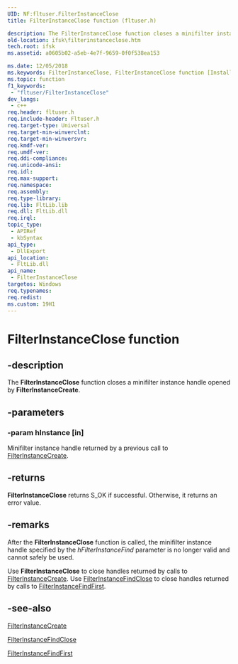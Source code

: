 ```yaml
---
UID: NF:fltuser.FilterInstanceClose
title: FilterInstanceClose function (fltuser.h)

description: The FilterInstanceClose function closes a minifilter instance handle opened by FilterInstanceCreate.
old-location: ifsk\filterinstanceclose.htm
tech.root: ifsk
ms.assetid: a0605b02-a5eb-4e7f-9659-0f0f538ea153

ms.date: 12/05/2018
ms.keywords: FilterInstanceClose, FilterInstanceClose function [Installable File System Drivers], FltWin32ApiRef_aed3c694-a4bb-4804-9171-4d89cabd666d.xml, fltuser/FilterInstanceClose, ifsk.filterinstanceclose
ms.topic: function
f1_keywords: 
 - "fltuser/FilterInstanceClose"
dev_langs:
 - c++
req.header: fltuser.h
req.include-header: Fltuser.h
req.target-type: Universal
req.target-min-winverclnt: 
req.target-min-winversvr: 
req.kmdf-ver: 
req.umdf-ver: 
req.ddi-compliance: 
req.unicode-ansi: 
req.idl: 
req.max-support: 
req.namespace: 
req.assembly: 
req.type-library: 
req.lib: FltLib.lib
req.dll: FltLib.dll
req.irql: 
topic_type:
 - APIRef
 - kbSyntax
api_type:
 - DllExport
api_location:
 - FltLib.dll
api_name:
 - FilterInstanceClose
targetos: Windows
req.typenames: 
req.redist: 
ms.custom: 19H1
---
```


# FilterInstanceClose function


## -description


The <b>FilterInstanceClose</b> function closes a minifilter instance handle opened by <b>FilterInstanceCreate</b>. 


## -parameters




### -param hInstance [in]

Minifilter instance handle returned by a previous call to <a href="https://docs.microsoft.com/windows/desktop/api/fltuser/nf-fltuser-filterinstancecreate">FilterInstanceCreate</a>. 


## -returns



<b>FilterInstanceClose</b> returns S_OK if successful. Otherwise, it returns an error value. 




## -remarks



After the <b>FilterInstanceClose</b> function is called, the minifilter instance handle specified by the <i>hFilterInstanceFind</i> parameter is no longer valid and cannot safely be used. 

Use <b>FilterInstanceClose</b> to close handles returned by calls to <a href="https://docs.microsoft.com/windows/desktop/api/fltuser/nf-fltuser-filterinstancecreate">FilterInstanceCreate</a>. Use <a href="https://docs.microsoft.com/windows/desktop/api/fltuser/nf-fltuser-filterinstancefindclose">FilterInstanceFindClose</a> to close handles returned by calls to <a href="https://docs.microsoft.com/windows/desktop/api/fltuser/nf-fltuser-filterinstancefindfirst">FilterInstanceFindFirst</a>. 




## -see-also




<a href="https://docs.microsoft.com/windows/desktop/api/fltuser/nf-fltuser-filterinstancecreate">FilterInstanceCreate</a>



<a href="https://docs.microsoft.com/windows/desktop/api/fltuser/nf-fltuser-filterinstancefindclose">FilterInstanceFindClose</a>



<a href="https://docs.microsoft.com/windows/desktop/api/fltuser/nf-fltuser-filterinstancefindfirst">FilterInstanceFindFirst</a>
 

 

